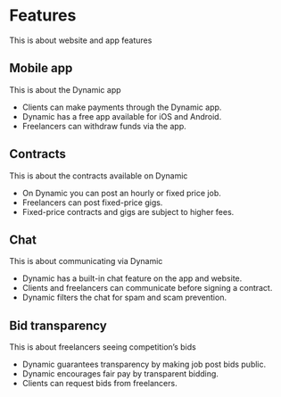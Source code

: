 # Features

This is about website and app features

## Mobile app

This is about the Dynamic app

- Clients can make payments through the Dynamic app.
- Dynamic has a free app available for iOS and Android.
- Freelancers can withdraw funds via the app.

## Contracts

This is about the contracts available on Dynamic

- On Dynamic you can post an hourly or fixed price job.
- Freelancers can post fixed-price gigs.
- Fixed-price contracts and gigs are subject to higher fees.

## Chat

This is about communicating via Dynamic

- Dynamic has a built-in chat feature on the app and website.
- Clients and freelancers can communicate before signing a contract.
- Dynamic filters the chat for spam and scam prevention.

## Bid transparency

This is about freelancers seeing competition’s bids

- Dynamic guarantees transparency by making job post bids public.
- Dynamic encourages fair pay by transparent bidding.
- Clients can request bids from freelancers.